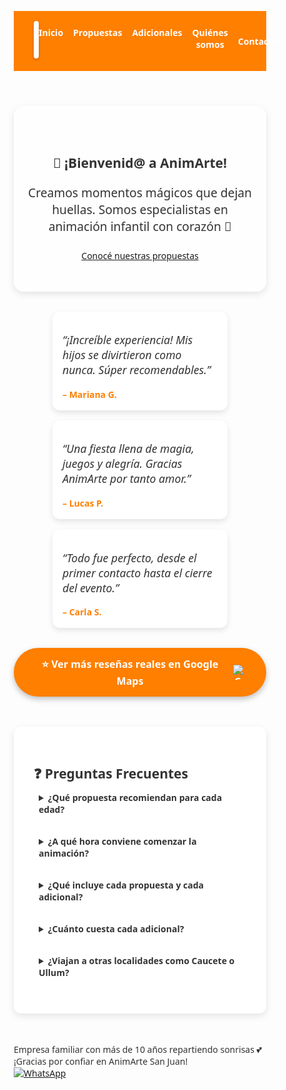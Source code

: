 
<!DOCTYPE html>

<html lang="es">
<head>
<meta charset="utf-8"/>
<meta content="width=device-width, initial-scale=1.0" name="viewport"/>
<title>AnimArte San Juan</title>
<style>
    * {margin: 0; padding: 0; box-sizing: border-box;}
    body {
  background: url('paracaidas.jpg') no-repeat center center fixed;
  background-size: cover;
  font-family: 'Segoe UI', Tahoma, Geneva, Verdana, sans-serif;
  overflow-x: hidden;
  color: #333;
}
    @keyframes animatedBackground {
      0% { background-position: 0% 50%; }
      50% { background-position: 100% 50%; }
      100% { background-position: 0% 50%; }
    }
    header {
      background-color: #ff7f00;
      padding: 1rem 2rem;
      display: flex;
      justify-content: space-between;
      align-items: center;
      position: sticky;
      top: 0;
      z-index: 1000;
    }
    header img {
      height: 60px;
      border-radius: 12px;
      background: white;
      padding: 4px;
      box-shadow: 0 2px 5px rgba(0,0,0,0.2);
      transition: transform 0.3s ease;
    }
    header img:hover {
      transform: scale(1.1);
    }
    nav {
      display: flex;
      gap: 1rem;
    }
    nav a {
      color: white;
      text-decoration: none;
      font-weight: bold;
    }
    nav a:hover {
      text-decoration: underline;
    }
    .hero {
      text-align: center;
      padding: 3rem 1rem;
      background: rgba(255, 255, 255, 0.8);
      border-radius: 16px;
      margin: 2rem auto;
      max-width: 700px;
      box-shadow: 0 4px 12px rgba(0,0,0,0.1);
      animation: fadeIn 1s ease-out;
    }
    .hero p {
      font-size: 1.2rem;
      margin-bottom: 1.5rem;
    }
    
    
    .whatsapp-button {
      position: fixed;
      bottom: 20px;
      right: 20px;
      width: 60px;
      height: 60px;
      background: linear-gradient(135deg, #25D366, #128C7E);
      border-radius: 50%;
      display: flex;
      align-items: center;
      justify-content: center;
      box-shadow: 0 4px 8px rgba(0,0,0,0.3);
      animation: pulse 2s infinite;
    }
    @keyframes pulse {
      0% { transform: scale(1); }
      50% { transform: scale(1.1); }
      100% { transform: scale(1); }
    }
    .faq-section {
      background: #fff;
      padding: 2rem;
      margin: 3rem auto;
      border-radius: 12px;
      max-width: 700px;
      box-shadow: 0 4px 12px rgba(0,0,0,0.1);
    }
    .faq summary::before {
      content: '❓ ';
      margin-right: 0.5rem;
      color: #ff7f00;
    }
    .faq[open] summary::before {
      content: '✅ ';
    }
    .faq summary {
      transition: background 0.3s ease, color 0.3s ease;
      padding: 0.5rem;
      border-radius: 8px;
    }
    .faq[open] summary {
      background: #fff7e6;
      color: #ff7f00;
    }
    .faq {
      margin-bottom: 1rem;
    }
    .faq summary {
      font-weight: bold;
      cursor: pointer;
      color: #333;
    }
    .faq p {
      margin-top: 0.5rem;
    }
    .testimonials {
      margin: 2rem 1rem;
      display: flex;
      flex-wrap: wrap;
      justify-content: center;
      gap: 1rem;
    }
    .testimonial {
      background: #fff;
      padding: 1rem;
      border-radius: 12px;
      box-shadow: 0 4px 10px rgba(0,0,0,0.1);
      max-width: 280px;
    }
    .testimonial p {
      font-size: 1.1rem;
      font-style: italic;
    }
    .testimonial span {
      font-weight: bold;
      display: block;
      margin-top: 0.5rem;
      color: #ff7f00;
    }
    @keyframes fadeIn {
      from { opacity: 0; transform: translateY(20px); }
      to { opacity: 1; transform: translateY(0); }
    }
    .floating-balloons {
      position: fixed;
      top: 100%;
      left: 0;
      width: 100%;
      height: 0;
      z-index: 0;
      pointer-events: none;
      overflow: visible;
    }
    .balloon {
      position: absolute;
      bottom: -100px;
      width: 40px;
      height: 60px;
      background: radial-gradient(circle at 30% 30%, #ffd1dc, #ff69b4);
      border-radius: 50% 50% 45% 45%;
      animation: floatBalloon 20s linear infinite;
      opacity: 0.7;
    }
    @keyframes floatBalloon {
      0% {
        transform: translateY(0) scale(1);
        opacity: 0.7;
      }
      50% {
        opacity: 1;
      }
      100% {
        transform: translateY(-110vh) scale(1.1);
        opacity: 0;
      }
    }
  
.footer-banner {
  background-color: #ff7f00;
  color: #fff;
  text-align: center;
  padding: 1.5rem;
  font-weight: bold;
  font-size: 1.1rem;
  box-shadow: 0 -2px 6px rgba(0,0,0,0.1);
  animation: fadeIn 1.2s ease-in;
}

.cta-button {
  background: repeating-linear-gradient(
    45deg,
    red, orange 20%, yellow 40%, green 60%, blue 80%, violet 100%
  );
  color: white;
  padding: 1rem 2rem;
  border-radius: 50px;
  text-decoration: none;
  font-weight: bold;
  font-size: 1.1rem;
  box-shadow: 0 3px 6px rgba(0,0,0,0.2);
  transition: all 0.3s ease;
}
.cta-button:hover {
  transform: translateY(-4px) scale(1.07);
  box-shadow: 0 8px 16px rgba(0, 0, 0, 0.3);
}
</style>
<script>
document.addEventListener("DOMContentLoaded", function () {
  const colors = ['#FFD700', '#FF69B4', '#87CEEB', '#32CD32', '#FF7F50'];
  for (let i = 0; i < 100; i++) {
    const confetti = document.createElement("div");
    confetti.classList.add("confetti");
    confetti.style.left = Math.random() * 100 + "vw";
    confetti.style.animationDelay = Math.random() * 5 + "s";
    confetti.style.backgroundColor = colors[Math.floor(Math.random() * colors.length)];
    document.body.appendChild(confetti);
  }
});
</script>
<style>
.confetti {
  position: fixed;
  top: -10px;
  width: 10px;
  height: 10px;
  border-radius: 50%;
  opacity: 0.8;
  animation: fall 6s linear infinite;
  z-index: 1;
}
@keyframes fall {
  0% {
    transform: translateY(0) rotate(0deg);
    opacity: 1;
  }
  100% {
    transform: translateY(100vh) rotate(360deg);
    opacity: 0;
  }
}
</style>
</head>
<body style="background: url('paracaidas.jpg') no-repeat center center fixed;background-size: cover;font-family: 'Segoe UI', Tahoma, Geneva, Verdana, sans-serif;overflow-x: hidden;color: #333;">
<header>
<a href="index.html">
<img alt="Logo AnimArte" src="logo.png"/>
</a>
<nav>
<a href="index.html">Inicio</a>
<a href="propuestas.html">Propuestas</a>
<a href="adicionales.html">Adicionales</a>
<a href="quienes-somos.html">Quiénes somos</a>


<a href="contacto.html">Contacto</a>
</nav>
</header>
<main>
<section class="hero">
<h1>🎉 ¡Bienvenid@ a AnimArte!</h1>
<p>Creamos momentos mágicos que dejan huellas. Somos especialistas en animación infantil con corazón 💛</p>
<a class="cta-button" href="propuestas.html">Conocé nuestras propuestas</a>
</section>
<div class="testimonials">
<div class="testimonial">
<p>“¡Increíble experiencia! Mis hijos se divirtieron como nunca. Súper recomendables.”</p>
<span>– Mariana G.</span>
</div>
<div class="testimonial">
<p>“Una fiesta llena de magia, juegos y alegría. Gracias AnimArte por tanto amor.”</p>
<span>– Lucas P.</span>
</div>
<div class="testimonial">
<p>“Todo fue perfecto, desde el primer contacto hasta el cierre del evento.”</p>
<span>– Carla S.</span>
</div>
</div>
<div style="margin: 2rem 0; text-align: center;">
<a href="https://www.google.com/maps/place/Animarte+San+Juan/@-31.5423433,-68.5578874,17z/data=!4m8!3m7!1s0xa5ded485c2c4507b:0x29665f791757b6cf!8m2!3d-31.5423433!4d-68.5578874!9m1!1b1!16s%2Fg%2F11s59y94l0?hl=es&amp;entry=ttu&amp;authuser=0&amp;review=1" style="display: inline-flex; align-items: center; gap: 0.5rem; background-color: #ff7f00; color: white; padding: 0.9rem 1.8rem; border-radius: 40px; text-decoration: none; font-weight: bold; font-size: 1rem; box-shadow: 0 4px 10px rgba(0,0,0,0.25); transition: transform 0.2s ease-in-out;" target="_blank">
        ⭐ Ver más reseñas reales en Google Maps
        <img alt="Google Maps" height="24" src="https://img.icons8.com/color/48/google-maps-new.png" width="24"/>
</a>
</div>
<section class="faq-section">
<h2>❓ Preguntas Frecuentes</h2>
<details class="faq">
<summary>¿Qué propuesta recomiendan para cada edad?</summary>
<p>Dependiendo de la edad de los niños, recomendamos propuestas específicas que se adaptan a sus intereses y energía. ¡Consultanos para recomendarte la ideal! 🎈</p>
</details>
<details class="faq">
<summary>¿A qué hora conviene comenzar la animación?</summary>
<p>Sugerimos comenzar una hora y media después del inicio del evento para asegurar que estén todos los invitados presentes y listos para disfrutar.</p>
</details>
<details class="faq">
<summary>¿Qué incluye cada propuesta y cada adicional?</summary>
<p>Las propuestas incluyen animación, sonido, banderines, dos profes, dos horas de diversión y mucho más. Los adicionales varían según lo que elijas (maquillaje, globología, slime, etc).</p>
</details>
<details class="faq">
<summary>¿Cuánto cuesta cada adicional?</summary>
<p>El valor depende del adicional. Consultanos por WhatsApp para pasarte el tarifario actualizado.</p>
</details>
<details class="faq">
<summary>¿Viajan a otras localidades como Caucete o Ullum?</summary>
<p>¡Sí! Vamos a muchas zonas de San Juan. Consultanos para saber si llegamos a tu localidad. Si estás fuera del radio de la Circunvalación, se aplica un costo adicional.</p>
</details>
</section>
<div class="footer-banner">
      Empresa familiar con más de 10 años repartiendo sonrisas 💕<br/>
      ¡Gracias por confiar en AnimArte San Juan!
    </div>
</main>
<a class="whatsapp-button" href="https://wa.me/5492645123339?text=Hola,%20me%20interesa%20una%20animación%20para%20mi%20evento%20🥳" target="_blank">
<img alt="WhatsApp" height="30" src="https://img.icons8.com/ios-filled/50/ffffff/whatsapp.png" width="30"/>
</a>
</body>
</html>
